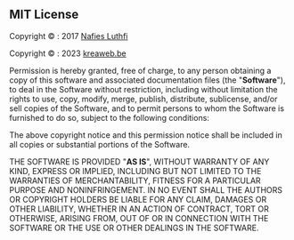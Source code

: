 ## MIT License

Copyright &copy; : 2017 <a href="https://github.com/nafiesl/silsilah" target="_blank">Nafies Luthfi</a>

Copyright &copy; : 2023 <a href="https://www.kreaweb.be" target="_blank">kreaweb.be</a>

Permission is hereby granted, free of charge, to any person obtaining a copy
of this software and associated documentation files (the "<b>Software</b>"), to deal
in the Software without restriction, including without limitation the rights
to use, copy, modify, merge, publish, distribute, sublicense, and/or sell
copies of the Software, and to permit persons to whom the Software is
furnished to do so, subject to the following conditions:

The above copyright notice and this permission notice shall be included in all
copies or substantial portions of the Software.

THE SOFTWARE IS PROVIDED "<b>AS IS</b>", WITHOUT WARRANTY OF ANY KIND, EXPRESS OR
IMPLIED, INCLUDING BUT NOT LIMITED TO THE WARRANTIES OF MERCHANTABILITY,
FITNESS FOR A PARTICULAR PURPOSE AND NONINFRINGEMENT. IN NO EVENT SHALL THE
AUTHORS OR COPYRIGHT HOLDERS BE LIABLE FOR ANY CLAIM, DAMAGES OR OTHER
LIABILITY, WHETHER IN AN ACTION OF CONTRACT, TORT OR OTHERWISE, ARISING FROM,
OUT OF OR IN CONNECTION WITH THE SOFTWARE OR THE USE OR OTHER DEALINGS IN THE
SOFTWARE.
